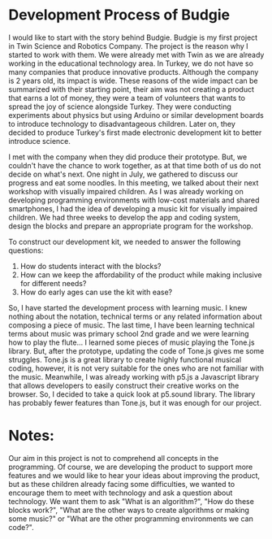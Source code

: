 # Development Process of Budgie

I would like to start with the story behind Budgie. Budgie is my first project in Twin Science and Robotics Company. The project is the reason why I started to work with them. We were already met with Twin as we are already working in the educational technology area. In Turkey, we do not have so many companies that produce innovative products. Although the company is 2 years old, its impact is wide. These reasons of the wide impact can be summarized with their starting point, their aim was not creating a product that earns a lot of money, they were a team of volunteers that wants to spread the joy of science alongside Turkey. They were conducting experiments about physics but using Arduino or similar development boards to introduce technology to disadvantageous children. Later on, they decided to produce Turkey's first made electronic development kit to better introduce science.

I met with the company when they did produce their prototype. But, we couldn't have the chance to work together, as at that time both of us do not decide on what's next. One night in July, we gathered to discuss our progress and eat some noodles. In this meeting, we talked about their next workshop with visually impaired children. As I was already working on developing programming environments with low-cost materials and shared smartphones, I had the idea of developing a music kit for visually impaired children. We had three weeks to develop the app and coding system, design the blocks and prepare an appropriate program for the workshop.

To construct our development kit, we needed to answer the following questions:

1. How do students interact with the blocks?
2. How can we keep the affordability of the product while making inclusive for different needs?
3. How do early ages can use the kit with ease?

So, I have started the development process with learning music. I knew nothing about the notation, technical terms or any related information about composing a piece of music. The last time, I have been learning technical terms about music was primary school 2nd grade and we were learning how to play the flute... I learned some pieces of music playing the Tone.js library. But, after the prototype, updating the code of Tone.js gives me some struggles. Tone.js is a great library to create highly functional musical coding, however, it is not very suitable for the ones who are not familiar with the music. Meanwhile, I was already working with p5.js a Javascript library that allows developers to easily construct their creative works on the browser. So, I decided to take a quick look at p5.sound library. The library has probably fewer features than Tone.js, but it was enough for our project.



# Notes:

Our aim in this project is not to comprehend all concepts in the programming. Of course, we are developing the product to support more features and we would like to hear your ideas about improving the product, but as these children already facing some difficulties, we wanted to encourage them to meet with technology and ask a question about technology. We want them to ask "What is an algorithm?", "How do these blocks work?", "What are the other ways to create algorithms or making some music?" or "What are the other programming environments we can code?".